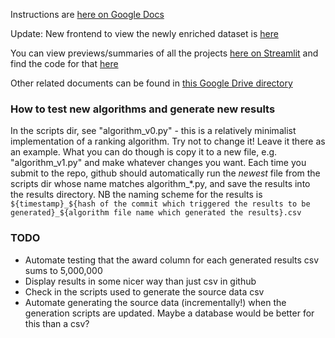 Instructions are [here on Google Docs](https://docs.google.com/document/d/1M1C-ya0WQ1eEZpSMYB4ccLGJ8ctHM4kKZhkU0vxxO9Q/edit?tab=t.0#heading=h.yyqjou9klunq)

Update: New frontend to view the newly enriched dataset is [here](https://nwspk.github.io/political-awards-2025/)

You can view previews/summaries of all the projects [here on Streamlit](https://political-tech-awards-2025.streamlit.app/) and find the code for that [here](https://github.com/simonwisdom/political-tech-awards-2025)

Other related documents can be found in [this Google Drive directory](https://drive.google.com/drive/folders/1z8ATKiTcY545uNYLH_mSdopF6UNMH2Q8)

### How to test new algorithms and generate new results

In the scripts dir, see "algorithm_v0.py" - this is a relatively minimalist implementation of a ranking algorithm. Try not to change it! Leave it there as an example.
What you can do though is copy it to a new file, e.g. "algorithm_v1.py" and make whatever changes you want. Each time you submit to the repo, github should automatically run the *newest* file from the scripts dir whose name matches algorithm_*.py, and save the results into the results directory. NB the naming scheme for the results is `${timestamp}_${hash of the commit which triggered the results to be generated}_${algorithm file name which generated the results}.csv`


### TODO
- Automate testing that the award column for each generated results csv sums to 5,000,000
- Display results in some nicer way than just csv in github
- Check in the scripts used to generate the source data csv
- Automate generating the source data (incrementally!) when the generation scripts are updated. Maybe a database would be better for this than a csv?
